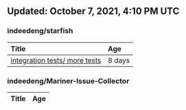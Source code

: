 ## Updated: October 7, 2021, 4:10 PM UTC


### indeedeng/starfish
|**Title**|**Age**|
|:----|:----|
|[integration tests/ more tests](https://github.com/indeedeng/starfish/issues/117)|8&nbsp;days|


### indeedeng/Mariner-Issue-Collector
|**Title**|**Age**|
|:----|:----|